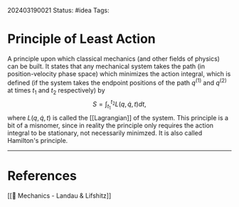 202403190021
Status: #idea
Tags: 

# Principle of Least Action

A principle upon which classical mechanics (and other fields of physics) can be built. It states that any mechanical system takes the path (in position-velocity phase space) which minimizes the action integral, which is defined (if the system takes the endpoint positions of the path $q^{(1)}$ and $q^{(2)}$ at times $t_1$ and $t_2$ respectively) by
$$S = \int_{t_1}^{t_2}L(q,\dot q, t)dt,$$
where $L(q,\dot q, t)$ is called the [[Lagrangian]] of the system. This principle is a bit of a misnomer, since in reality the principle only requires the action integral to be stationary, not necessarily minimzed. It is also called Hamilton's principle.

___
# References
[[📕 Mechanics - Landau & Lifshitz]]
